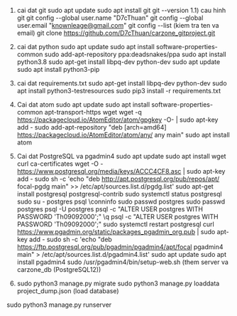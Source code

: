 
1) cai dat git
	sudo apt update
	sudo apt install git
	git --version
	1.1) cau hinh git 
		git config --global user.name "D7cThuan"
		git config --global user.email "knownleage@gmail.com"
		git config --list (kiem tra ten va email)
	git clone https://github.com/D7cThuan/carzone_gitproject.git
2) cai dat python
	sudo apt update
	sudo apt install software-properties-common
	sudo add-apt-repository ppa:deadsnakes/ppa
	sudo apt install python3.8
	sudo apt-get install libpq-dev python-dev
	sudo apt update
	sudo apt install python3-pip
3) cai dat requirements.txt
sudo apt-get install libpq-dev python-dev
	sudo apt install python3-testresources
	sudo pip3 install -r requirements.txt
4) Cai dat atom
	sudo apt update
	sudo apt install software-properties-common apt-transport-https wget
	wget -q https://packagecloud.io/AtomEditor/atom/gpgkey -O- | sudo apt-key add -
	sudo add-apt-repository "deb [arch=amd64] https://packagecloud.io/AtomEditor/atom/any/ any main"
	sudo apt install atom
5) Cai dat PostgreSQL va pgadmin4
	sudo apt update 
	sudo apt install wget curl ca-certificates 
	wget -O - https://www.postgresql.org/media/keys/ACCC4CF8.asc | sudo apt-key add -
	sudo sh -c 'echo "deb http://apt.postgresql.org/pub/repos/apt/ focal-pgdg main" >> /etc/apt/sources.list.d/pgdg.list'
	sudo apt-get install postgresql postgresql-contrib
	sudo systemctl status postgresql 
	sudo su - postgres
	psql 
	\conninfo 
	sudo passwd postgres
	sudo passwd postgres
	psql -U postgres
	psql -c "ALTER USER postgres WITH PASSWORD 'Th09092000';"
	\q
	psql -c "ALTER USER postgres WITH PASSWORD 'Th09092000';"
	sudo systemctl restart postgresql 
	curl https://www.pgadmin.org/static/packages_pgadmin_org.pub | sudo apt-key add -
	sudo sh -c 'echo "deb https://ftp.postgresql.org/pub/pgadmin/pgadmin4/apt/focal pgadmin4 main" > /etc/apt/sources.list.d/pgadmin4.list' 
	sudo apt update
	sudo apt install pgadmin4 
	sudo /usr/pgadmin4/bin/setup-web.sh 
	(them server va carzone_db (PostgreSQL12))
 
 
 
6) 	sudo python3 manage.py migrate
sudo python3 manage.py loaddata project_dump.json (load database)

sudo python3 manage.py runserver
